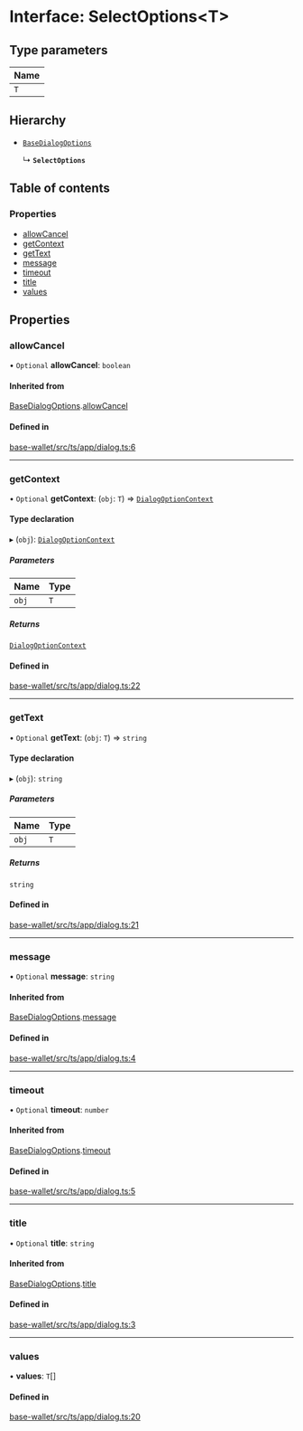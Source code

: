 # Interface: SelectOptions<T\>

## Type parameters

| Name |
| :------ |
| `T` |

## Hierarchy

- [`BaseDialogOptions`](BaseDialogOptions.md)

  ↳ **`SelectOptions`**

## Table of contents

### Properties

- [allowCancel](SelectOptions.md#allowcancel)
- [getContext](SelectOptions.md#getcontext)
- [getText](SelectOptions.md#gettext)
- [message](SelectOptions.md#message)
- [timeout](SelectOptions.md#timeout)
- [title](SelectOptions.md#title)
- [values](SelectOptions.md#values)

## Properties

### allowCancel

• `Optional` **allowCancel**: `boolean`

#### Inherited from

[BaseDialogOptions](BaseDialogOptions.md).[allowCancel](BaseDialogOptions.md#allowcancel)

#### Defined in

[base-wallet/src/ts/app/dialog.ts:6](https://gitlab.com/i3-market/code/wp3/t3.2/i3m-wallet-monorepo/-/blob/a545f08/packages/base-wallet/src/ts/app/dialog.ts#L6)

___

### getContext

• `Optional` **getContext**: (`obj`: `T`) => [`DialogOptionContext`](../API.md#dialogoptioncontext)

#### Type declaration

▸ (`obj`): [`DialogOptionContext`](../API.md#dialogoptioncontext)

##### Parameters

| Name | Type |
| :------ | :------ |
| `obj` | `T` |

##### Returns

[`DialogOptionContext`](../API.md#dialogoptioncontext)

#### Defined in

[base-wallet/src/ts/app/dialog.ts:22](https://gitlab.com/i3-market/code/wp3/t3.2/i3m-wallet-monorepo/-/blob/a545f08/packages/base-wallet/src/ts/app/dialog.ts#L22)

___

### getText

• `Optional` **getText**: (`obj`: `T`) => `string`

#### Type declaration

▸ (`obj`): `string`

##### Parameters

| Name | Type |
| :------ | :------ |
| `obj` | `T` |

##### Returns

`string`

#### Defined in

[base-wallet/src/ts/app/dialog.ts:21](https://gitlab.com/i3-market/code/wp3/t3.2/i3m-wallet-monorepo/-/blob/a545f08/packages/base-wallet/src/ts/app/dialog.ts#L21)

___

### message

• `Optional` **message**: `string`

#### Inherited from

[BaseDialogOptions](BaseDialogOptions.md).[message](BaseDialogOptions.md#message)

#### Defined in

[base-wallet/src/ts/app/dialog.ts:4](https://gitlab.com/i3-market/code/wp3/t3.2/i3m-wallet-monorepo/-/blob/a545f08/packages/base-wallet/src/ts/app/dialog.ts#L4)

___

### timeout

• `Optional` **timeout**: `number`

#### Inherited from

[BaseDialogOptions](BaseDialogOptions.md).[timeout](BaseDialogOptions.md#timeout)

#### Defined in

[base-wallet/src/ts/app/dialog.ts:5](https://gitlab.com/i3-market/code/wp3/t3.2/i3m-wallet-monorepo/-/blob/a545f08/packages/base-wallet/src/ts/app/dialog.ts#L5)

___

### title

• `Optional` **title**: `string`

#### Inherited from

[BaseDialogOptions](BaseDialogOptions.md).[title](BaseDialogOptions.md#title)

#### Defined in

[base-wallet/src/ts/app/dialog.ts:3](https://gitlab.com/i3-market/code/wp3/t3.2/i3m-wallet-monorepo/-/blob/a545f08/packages/base-wallet/src/ts/app/dialog.ts#L3)

___

### values

• **values**: `T`[]

#### Defined in

[base-wallet/src/ts/app/dialog.ts:20](https://gitlab.com/i3-market/code/wp3/t3.2/i3m-wallet-monorepo/-/blob/a545f08/packages/base-wallet/src/ts/app/dialog.ts#L20)
